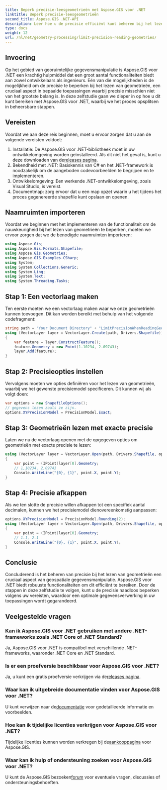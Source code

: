```yaml
---
title: Beperk precisie-leesgeometrieën met Aspose.GIS voor .NET
linktitle: Beperk precisie-leesgeometrieën
second_title: Aspose.GIS .NET-API
description: Leer hoe u de precisie efficiënt kunt beheren bij het lezen van geometrieën met Aspose.GIS voor .NET. Volg onze stapsgewijze handleiding voor een optimale gegevensverwerking.
type: docs
weight: 12
url: /nl/net/geometry-processing/limit-precision-reading-geometries/
---
```

## Invoering
Op het gebied van georuimtelijke gegevensmanipulatie is Aspose.GIS voor .NET een krachtig hulpmiddel dat een groot aantal functionaliteiten biedt aan zowel ontwikkelaars als ingenieurs. Eén van die mogelijkheden is de mogelijkheid om de precisie te beperken bij het lezen van geometrieën, een cruciaal aspect in bepaalde toepassingen waarbij precisie misschien niet van het grootste belang is. In deze zelfstudie gaan we dieper in op hoe u dit kunt bereiken met Aspose.GIS voor .NET, waarbij we het proces opsplitsen in beheersbare stappen.
## Vereisten
Voordat we aan deze reis beginnen, moet u ervoor zorgen dat u aan de volgende vereisten voldoet:
1.  Installatie: De Aspose.GIS voor .NET-bibliotheek moet in uw ontwikkelomgeving worden geïnstalleerd. Als dit niet het geval is, kunt u deze downloaden van de[releases pagina](https://releases.aspose.com/gis/net/).
2. Bekendheid met .NET: Basiskennis van C# en het .NET-framework is noodzakelijk om de aangeboden codevoorbeelden te begrijpen en te implementeren.
3. Ontwikkelomgeving: Een werkende .NET-ontwikkelomgeving, zoals Visual Studio, is vereist.
4. Documentmap: zorg ervoor dat u een map opzet waarin u het tijdens het proces gegenereerde shapefile kunt opslaan en openen.

## Naamruimten importeren
Voordat we beginnen met het implementeren van de functionaliteit om de nauwkeurigheid bij het lezen van geometrieën te beperken, moeten we ervoor zorgen dat we de benodigde naamruimten importeren:
```csharp
using Aspose.Gis;
using Aspose.Gis.Formats.Shapefile;
using Aspose.Gis.Geometries;
using Aspose.GIS.Examples.CSharp;
using System;
using System.Collections.Generic;
using System.Linq;
using System.Text;
using System.Threading.Tasks;
```

## Stap 1: Een vectorlaag maken
Ten eerste moeten we een vectorlaag maken waar we onze geometrieën kunnen toevoegen. Dit kan worden bereikt met behulp van het volgende codefragment:
```csharp
string path = "Your Document Directory" + "LimitPrecisionWhenReadingGeometries_out.shp";
using (VectorLayer layer = VectorLayer.Create(path, Drivers.Shapefile))
{
	var feature = layer.ConstructFeature();
	feature.Geometry = new Point(1.10234, 2.09743);
	layer.Add(feature);
}
```
## Stap 2: Precisieopties instellen
Vervolgens moeten we opties definiëren voor het lezen van geometrieën, waarbij we het gewenste precisiemodel specificeren. Dit kunnen wij als volgt doen:
```csharp
var options = new ShapefileOptions();
// gegevens lezen zoals ze zijn.
options.XYPrecisionModel = PrecisionModel.Exact;
```
## Stap 3: Geometrieën lezen met exacte precisie
Laten we nu de vectorlaag openen met de opgegeven opties om geometrieën met exacte precisie te lezen:
```csharp
using (VectorLayer layer = VectorLayer.Open(path, Drivers.Shapefile, options))
{
	var point = (IPoint)layer[0].Geometry;
	// 1,10234, 2,09743
	Console.WriteLine("{0}, {1}", point.X, point.Y);
}
```
## Stap 4: Precisie afkappen
Als we ten slotte de precisie willen afkappen tot een specifiek aantal decimalen, kunnen we het precisiemodel dienovereenkomstig aanpassen:
```csharp
options.XYPrecisionModel = PrecisionModel.Rounding(2);
using (VectorLayer layer = VectorLayer.Open(path, Drivers.Shapefile, options))
{
	var point = (IPoint)layer[0].Geometry;
	// 1.1, 2.1
	Console.WriteLine("{0}, {1}", point.X, point.Y);
}
```

## Conclusie
Concluderend is het beheren van precisie bij het lezen van geometrieën een cruciaal aspect van geospatiale gegevensmanipulatie. Aspose.GIS voor .NET biedt robuuste functionaliteiten om dit efficiënt te bereiken. Door de stappen in deze zelfstudie te volgen, kunt u de precisie naadloos beperken volgens uw vereisten, waardoor een optimale gegevensverwerking in uw toepassingen wordt gegarandeerd.
## Veelgestelde vragen
### Kan ik Aspose.GIS voor .NET gebruiken met andere .NET-frameworks zoals .NET Core of .NET Standard?
Ja, Aspose.GIS voor .NET is compatibel met verschillende .NET-frameworks, waaronder .NET Core en .NET Standard.
### Is er een proefversie beschikbaar voor Aspose.GIS voor .NET?
 Ja, u kunt een gratis proefversie verkrijgen via de[releases pagina](https://releases.aspose.com/).
### Waar kan ik uitgebreide documentatie vinden voor Aspose.GIS voor .NET?
 U kunt verwijzen naar de[documentatie](https://reference.aspose.com/gis/net/) voor gedetailleerde informatie en voorbeelden.
### Hoe kan ik tijdelijke licenties verkrijgen voor Aspose.GIS voor .NET?
 Tijdelijke licenties kunnen worden verkregen bij de[aankooppagina](https://purchase.aspose.com/temporary-license/) voor Aspose.GIS.
### Waar kan ik hulp of ondersteuning zoeken voor Aspose.GIS voor .NET?
 U kunt de Aspose.GIS bezoeken[forum](https://forum.aspose.com/c/gis/33) voor eventuele vragen, discussies of ondersteuningsbehoeften.